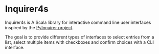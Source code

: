 # Inquirer4s

Inquirer4s is A Scala library for interactive command line user interfaces inspired by the [PyInquirer project](https://github.com/CITGuru/PyInquirer).

The goal is to provide different types of interfaces to select entries from a list, select multiple items with checkboxes and confirm choices with a CLI interface.